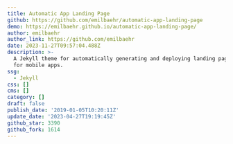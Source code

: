 ```yaml
---
title: Automatic App Landing Page
github: https://github.com/emilbaehr/automatic-app-landing-page
demo: https://emilbaehr.github.io/automatic-app-landing-page/
author: emilbaehr
author_link: https://github.com/emilbaehr
date: 2023-11-27T09:57:04.488Z
description: >-
  A Jekyll theme for automatically generating and deploying landing page sites
  for mobile apps.
ssg:
  - Jekyll
css: []
cms: []
category: []
draft: false
publish_date: '2019-01-05T10:20:11Z'
update_date: '2023-04-27T19:19:45Z'
github_star: 3390
github_fork: 1614
---
```

